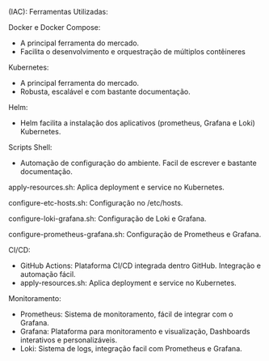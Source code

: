 (IAC): 
Ferramentas Utilizadas: 

Docker e Docker Compose: 
- A principal ferramenta do mercado.
- Facilita o desenvolvimento e orquestração de múltiplos contêineres
  
Kubernetes: 
- A principal ferramenta do mercado.
- Robusta, escalável e com bastante documentação.

Helm: 
- Helm facilita a instalação dos aplicativos (prometheus,  Grafana e Loki) Kubernetes.
  
Scripts Shell:
- Automação de configuração do ambiente. Facil de escrever e bastante documentação.
  
apply-resources.sh: Aplica deployment e service no Kubernetes.

configure-etc-hosts.sh: Configuração no /etc/hosts.

configure-loki-grafana.sh: Configuração de Loki e Grafana.

configure-prometheus-grafana.sh: Configuração de Prometheus e Grafana.


CI/CD:
- GitHub Actions: Plataforma CI/CD integrada dentro GitHub. Integração e automação fácil.
- apply-resources.sh: Aplica deployment e service no Kubernetes.

Monitoramento:
- Prometheus:
Sistema de monitoramento, fácil de integrar com o Grafana.
- Grafana:
Plataforma para monitoramento e visualização, Dashboards interativos e personalizáveis.
- Loki: 
Sistema de logs, integração facil com Prometheus e Grafana.
